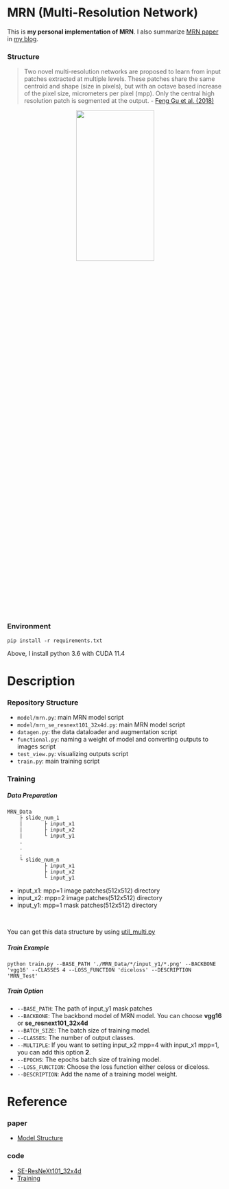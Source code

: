 # MRN (Multi-Resolution Network)

This is **my personal implementation of MRN**. I also summarize [MRN paper](https://arxiv.org/pdf/1807.09607.pdf) in [my blog](https://biology-statistics-programming.tistory.com/162).

### Structure
> Two novel multi-resolution networks are proposed to learn from
input patches extracted at multiple levels. These patches share the same centroid
and shape (size in pixels), but with an octave based increase of the pixel size,
micrometers per pixel (mpp). Only the central high resolution patch is segmented
at the output. - [Feng Gu et al. (2018)](https://arxiv.org/pdf/1807.09607.pdf)

<p align="center"><img src="https://user-images.githubusercontent.com/70703320/147843606-7e371fad-dd9c-4cc7-b34e-007efcc62c63.png" width="60%" height="30%"></p>

### Environment
```
pip install -r requirements.txt
```
Above, I install python 3.6 with CUDA 11.4

# Description

### Repository Structure
- `model/mrn.py`: main MRN model script
- `model/mrn_se_resnext101_32x4d.py`: main MRN model script
- `datagen.py`: the data dataloader and augmentation script
- `functional.py`: naming a weight of model and converting outputs to images script 
- `test_view.py`: visualizing outputs script
- `train.py`: main training script

### Training

##### Data Preparation
```
MRN_Data
    ├ slide_num_1
    |       ├ input_x1
    |       ├ input_x2
    |       └ input_y1
    .
    .
    .
    └ slide_num_n
            ├ input_x1
            ├ input_x2
            └ input_y1    
```
- input_x1: mpp=1 image patches(512x512) directory
- input_x2: mpp=2 image patches(512x512) directory
- input_y1: mpp=1 mask patches(512x512) directory 

</br>

You can get this data structure by using [util_multi.py](https://github.com/CODiPAI-CMC/wsi_processing)

##### Train Example
```
python train.py --BASE_PATH './MRN_Data/*/input_y1/*.png' --BACKBONE 'vgg16' --CLASSES 4 --LOSS_FUNCTION 'diceloss' --DESCRIPTION 'MRN_Test'
```

##### Train Option
- `--BASE_PATH`: The path of input_y1 mask patches 
- `--BACKBONE`: The backbond model of MRN model. You can choose **vgg16** or **se_resnext101_32x4d**
- `--BATCH_SIZE`: The batch size of training model.
- `--CLASSES`: The number of output classes.
- `--MULTIPLE`: If you want to setting input_x2 mpp=4 with input_x1 mpp=1, you can add this option **2**.
- `--EPOCHS`: The epochs batch size of training model.
- `--LOSS_FUNCTION`: Choose the loss function either celoss or diceloss.
- `--DESCRIPTION`: Add the name of a training model weight.


# Reference

### paper
- [Model Structure](https://arxiv.org/pdf/1807.09607.pdf)

### code
- [SE-ResNeXt101_32x4d](https://github.com/Cadene/pretrained-models.pytorch/blob/master/pretrainedmodels/models/senet.py)
- [Training](https://github.com/qubvel/segmentation_models.pytorch/blob/master/examples/cars%20segmentation%20(camvid).ipynb)
